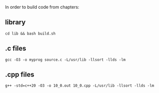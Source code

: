 <p>In order to build code from chapters:</p>
<h2>library</h2>
<code>cd lib && bash build.sh</code>
<h2>.c files</h2>
<code>gcc -O3 -o myprog source.c -L/usr/lib -llsort -llds -lm</code>
<h2>.cpp files</h2>
<code>g++ -std=c++20 -O3 -o 10_0.out 10_0.cpp -L/usr/lib -llsort -llds -lm</code>